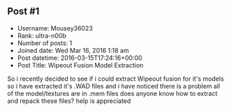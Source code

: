 ## Post #1
- Username: Mousey36023
- Rank: ultra-n00b
- Number of posts: 1
- Joined date: Wed Mar 16, 2016 1:18 am
- Post datetime: 2016-03-15T17:24:16+00:00
- Post Title: Wipeout Fusion Model Extraction

So i recently decided to see if i could extract Wipeout fusion for it's models so i have extracted it's .WAD files and i have noticed there is a problem all of the model/textures are in .mem files does anyone know how to extract and repack these files? help is appreciated
